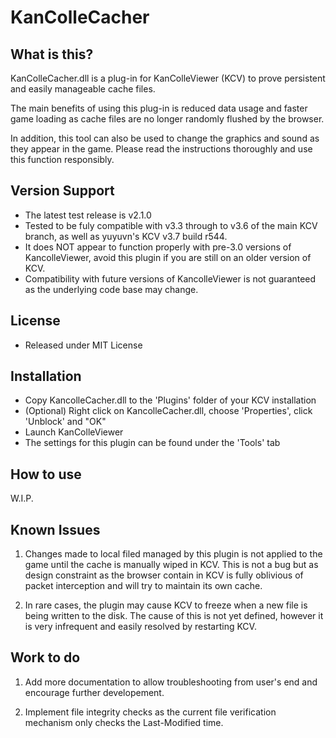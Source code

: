 ﻿KanColleCacher
====================


What is this?
-----------------------

KanColleCacher.dll is a plug-in for KanColleViewer (KCV) to prove persistent and easily manageable cache files. 

The main benefits of using this plug-in is reduced data usage and faster game loading as cache files are no longer randomly flushed by the browser.

In addition, this tool can also be used to change the graphics and sound as they appear in the game. Please read the instructions thoroughly and use this function responsibly. 


Version Support
-----------------------
* The latest test release is v2.1.0
* Tested to be fuly compatible with v3.3 through to v3.6 of the main KCV branch, as well as yuyuvn's KCV v3.7 build r544.
* It does NOT appear to function properly with pre-3.0 versions of KancolleViewer, avoid this plugin if you are still on an older version of KCV. 
* Compatibility with future versions of KancolleViewer is not guaranteed as the underlying code base may change. 


License
--------------------
* Released under MIT License


Installation
--------------------
* Copy KancolleCacher.dll to the 'Plugins' folder of your KCV installation
* (Optional) Right click on KancolleCacher.dll, choose 'Properties', click 'Unblock' and "OK"
* Launch KanColleViewer
* The settings for this plugin can be found under the 'Tools' tab

How to use
--------------------
W.I.P.


Known Issues
--------------------
1. Changes made to local filed managed by this plugin is not applied to the game until the cache is manually wiped in KCV. This is not a bug but as design constraint as the browser contain in KCV is fully oblivious of packet interception and will try to maintain its own cache. 

2. In rare cases, the plugin may cause KCV to freeze when a new file is being written to the disk. The cause of this is not yet defined, however it is very infrequent and easily resolved by restarting KCV.


Work to do
--------------------
1. Add more documentation to allow troubleshooting from user's end and encourage further developement. 

2. Implement file integrity checks as the current file verification mechanism only checks the Last-Modified time. 